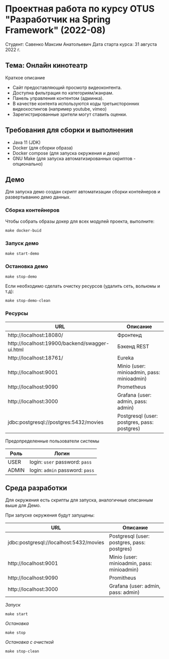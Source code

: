 # Проектная работа по курсу OTUS "Разработчик на Spring Framework" (2022-08)

Студент: Савенко Максим Анатольевич
Дата старта курса: 31 августа 2022 г.

## Тема: Онлайн кинотеатр

Краткое описание

- Сайт предоставляющий просмотр видеоконтента.
- Доступна фильтрация по категориям/жанрам.
- Панель управления контентом (админка).
- В качестве контента используются коды третьисторонних видеохостингов (например youtube, vimeo)
- Зарегистрированные зрители могут ставить оценки.

## Требования для сборки и выполнения

- Java 11 (JDK)
- Docker (для сборки образа)
- Docker compose (для запуска окружения и демо)
- GNU Make (для запуска автоматизированных скриптов - опционально)

## Демо

Для запуска демо создан скрипт автоматизации сборки контейнеров и развертыванию демо данных.

### Сборка контейнеров

Чтобы собрать образы докер для всех модулей проекта, выполните:

```shell
make docker-buid
```

### Запуск демо

```shell
make start-demo
```

### Остановка демо

```shell
make stop-demo
```

Если необходимо сделать очистку ресурсов (удалить сеть, вольюмы и т.д):

```shell
make stop-demo-clean
```


### Ресурсы

| URL                                            | Описание                                    |
|------------------------------------------------|---------------------------------------------|
| http://localhost:18080/                        | Фронтенд                                    |
| http://localhost:19900/backend/swagger-ui.html | Бэкенд REST                                 |
| http://localhost:18761/                        | Eureka                                      |
| http://localhost:9001                          | Minio (user: minioadmin, pass: minioadmin)  |
| http://localhost:9090                          | Prometheus                                  |
| http://localhost:3000                          | Grafana (user: admin, pass: admin)          |
| jdbc:postgresql://postgres:5432/movies         | Postgresql (user: postgres, pass: postgres) |

Предопределенные пользователи системы

| Роль  | Логин                           |
|-------|---------------------------------|
| USER  | login: `user` password: `pass`  |
| ADMIN | login: `admin` password: `pass` |


## Среда разработки

Для окружения есть скрипты для запуска, аналогичные описанным выше для Демо.

При запуске окружения будут запущены:

| URL                                     | Описание                                    |
|-----------------------------------------|---------------------------------------------|
| jdbc:postgresql://localhost:5432/movies | Postgresql (user: postgres, pass: postgres) |
| http://localhost:9001                   | Minio (user: minioadmin, pass: minioadmin)  |
| http://localhost:9090                   | Promitheus                                  |
| http://localhost:3000                   | Grafana (user: admin, pass: admin)          |


*Запуск*

```shell
make start
```

*Остановка*

```shell
make stop
```

*Остановка с очисткой*

```shell
make stop-clean
```
